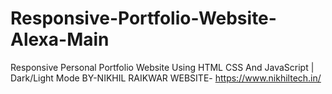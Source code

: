 # Responsive-Portfolio-Website-Alexa-Main
Responsive Personal Portfolio Website Using HTML CSS And JavaScript | Dark/Light Mode
BY-NIKHIL RAIKWAR
WEBSITE- https://www.nikhiltech.in/
